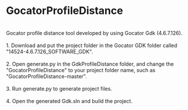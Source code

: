 # GocatorProfileDistance
<br>
Gocator profile distance tool developed by using Gocator Gdk (4.6.7.126).<br>
<br>
1. Download and put the project folder in the Gocator GDK folder called "14524-4.6.7.126_SOFTWARE_GDK".<br>
<br>
2. Open generate.py in the GdkProfileDistance folder, and change the "GocatorProfileDistance" to your project folder name, such as "GocatorProfileDistance-master".<br>
<br>
3. Run generate.py to generate project files.<br>
<br>
4. Open the generated Gdk.sln and build the project.<br>
